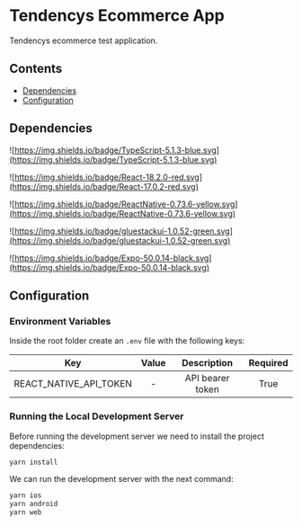 # Tendencys Ecommerce App

Tendencys ecommerce test application.

## Contents

- [Dependencies](#dependencies)
- [Configuration](#configuration)

## Dependencies

![https://img.shields.io/badge/TypeScript-5.1.3-blue.svg](https://img.shields.io/badge/TypeScript-5.1.3-blue.svg)

![https://img.shields.io/badge/React-18.2.0-red.svg](https://img.shields.io/badge/React-17.0.2-red.svg)

![https://img.shields.io/badge/ReactNative-0.73.6-yellow.svg](https://img.shields.io/badge/ReactNative-0.73.6-yellow.svg)

![https://img.shields.io/badge/gluestackui-1.0.52-green.svg](https://img.shields.io/badge/gluestackui-1.0.52-green.svg)

![https://img.shields.io/badge/Expo-50.0.14-black.svg](https://img.shields.io/badge/Expo-50.0.14-black.svg)

## Configuration

### Environment Variables

Inside the root folder create an `.env` file with the following keys:

|        Key        |      Value       |                       Description                       | Required |
| :---------------: | :--------------: | :-----------------------------------------------------: | :------: |
| REACT_NATIVE_API_TOKEN | - | API bearer token |   True   |

### Running the Local Development Server

Before running the development server we need to install the project dependencies:

```bash
yarn install
```

We can run the development server with the next command:

```bash
yarn ios
yarn android
yarn web
```



